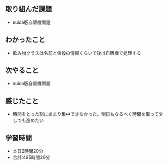 ## 取り組んだ課題
- suica版自販機問題
## わかったこと
- 飲み物クラスは名前と値段の情報くらいで後は自販機で処理する
## 次やること
- suica版自販機問題
## 感じたこと
- 時間をとった割にあまり集中できなかった。明日もなるべく時間を取って少しでも進めたい
## 学習時間
- 本日2時間20分<br>
- 合計:495時間20分
